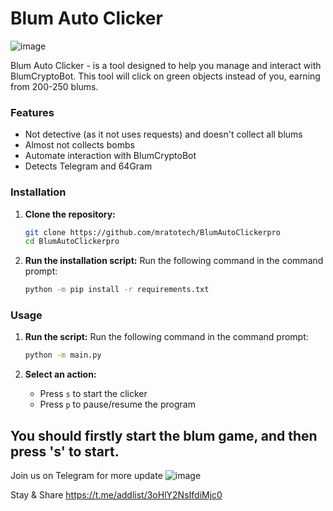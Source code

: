 
# Blum Auto Clicker

![image](https://th.bing.com/th/id/OIP.RqCg_PNKbhMo1OCCMZsNHAAAAA?rs=1&pid=ImgDetMain)


Blum Auto Clicker - is a tool designed to help you manage and interact with BlumCryptoBot. This tool will click on green objects instead of you, earning from 200-250 blums.

### Features
- Not detective (as it not uses requests) and doesn't collect all blums
- Almost not collects bombs
- Automate interaction with BlumCryptoBot
- Detects Telegram and 64Gram

### Installation

1. **Clone the repository:**
    ```bash
    git clone https://github.com/mratotech/BlumAutoClickerpro
    cd BlumAutoClickerpro
    ```

2. **Run the installation script:**
	Run the following command in the command prompt:
    ```bash
   python -m pip install -r requirements.txt
    ```

### Usage


1. **Run the script:**
   Run the following command in the command prompt:
	```bash
	python -m main.py
	```

2. **Select an action:**
    - Press `s` to start the clicker
   - Press `p` to pause/resume the program

## You should firstly start the blum game, and then press 's' to start.

Join us on Telegram for more update 
![image](https://telegram.org/file/464001916/10d69/wMJtQWE_ZwI.17701.png/f4e97997cb38fc577a)

Stay & Share 
https://t.me/addlist/3oHlY2NsIfdiMjc0
